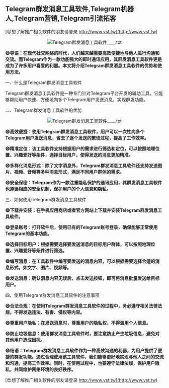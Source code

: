 ## **Telegram群发消息工具软件,Telegram机器人,Telegram营销,Telegram引流拓客**

[😍想了解推广相关软件的朋友请登录 http://www.vst.tw](http://www.vst.tw)

 <center><img src="https://vst.tw/MP4/tuiguang/png/3.png" alt="Telegram群发消息工具软件____.txt"></center>

**😄导语：在现代社交网络的时代，人们越来越需要高效便捷地与他人进行沟通和交流。而Telegram作为一款功能强大的即时通讯应用，其群发消息工具软件更是成为了许多用户喜爱的利器。本文将介绍Telegram群发消息工具软件的优势和使用方法。**

一、什么是Telegram群发消息工具软件

Telegram群发消息工具软件是一种专门针对Telegram平台开发的辅助工具。它能够帮助用户快速、方便地向多个Telegram用户发送消息，实现群发功能。

二、Telegram群发消息工具软件的优势

 <center><img src="https://vst.tw/MP4/tuiguang/png/6.png" alt="Telegram群发消息工具软件____.txt"></center>

**😄高效便捷：使用Telegram群发消息工具软件，用户可以一次性向多个Telegram用户发送消息，省去了逐个发送的繁琐过程，提高了工作效率。**

**😄精准定位：该工具软件支持根据用户的需求进行筛选和定位，可以按照地理位置、兴趣爱好等条件，选择目标用户，使得发送的消息更加精准。**

**😄多样化消息形式：除了文字消息外，Telegram群发消息工具软件还支持发送图片、视频、音频等多种消息形式，满足不同用户群体的需求。**

**😄安全保密：Telegram作为一款注重隐私保护的通讯应用，其群发消息工具软件也遵循相应的安全机制，保护用户的个人信息和隐私。**

三、如何使用Telegram群发消息工具软件

**😄下载并安装：在手机应用商店或者官方网站上下载并安装Telegram群发消息工具软件。**

**😄登录账号：打开软件后，使用已有的Telegram账号登录，确保能够正常使用Telegram的基本功能。**

**😄选择目标用户：根据需要选择要发送消息的目标用户群体，可以按照地理位置、兴趣爱好等条件进行筛选。**

**😄编写消息：在工具软件中编写要发送的消息内容，可以根据需要选择合适的消息形式，如文字、图片、视频等。**

**😄发送消息：确认消息内容无误后，点击发送按钮，即可将消息批量发送给目标用户。**

四、使用Telegram群发消息工具软件的注意事项

**😄合法合规：在使用Telegram群发消息工具软件的过程中，务必遵守相关法律法规，不得发送违法、有害、侵权等内容。**

**😄尊重用户隐私：在发送消息时，尊重用户的隐私权，不得滥用个人信息。**

**😄防止垃圾信息：使用群发消息工具软件时，要注意防止产生垃圾信息，避免对其他用户造成困扰。**

**😄结语：Telegram群发消息工具软件作为一种高效沟通的利器，为用户提供了便捷的群发功能。通过合理使用该工具软件，我们能够更好地实现与他人之间的交流和沟通，提高工作效率。同时，在使用过程中，也要遵守法律法规，保护用户隐私，共同维护网络环境的良好秩序。**

[😍想了解推广相关软件的朋友请登录 http://www.vst.tw](http://www.vst.tw)



